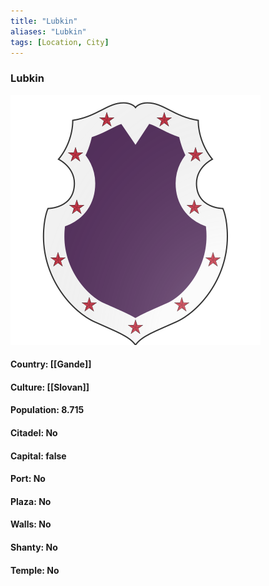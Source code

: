 ```yaml
---
title: "Lubkin"
aliases: "Lubkin"
tags: [Location, City]
---
```

### Lubkin
![](attachment/b1a48cb8c95670bf858fcbaeac8595ea.svg)

#### Country: [[Gande]]

#### Culture: [[Slovan]]

#### Population: 8.715

#### Citadel: No

#### Capital: false

#### Port: No

#### Plaza: No

#### Walls: No

#### Shanty: No

#### Temple: No

